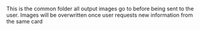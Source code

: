 This is the common folder all output images go to before being sent to the user. Images will be overwritten once user requests new information from the same card
